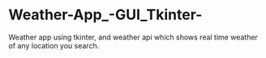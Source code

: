 # Weather-App_-GUI_Tkinter-
Weather app using tkinter, and weather api which shows real time weather of any location you search.

